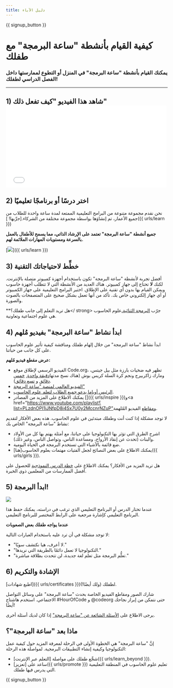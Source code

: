```yaml
---
title: دليل الآباء
---
```


{{ signup_button }}

# كيفية القيام بأنشطة "ساعة البرمجة" مع طفلك

### يمكنك القيام بأنشطة "ساعة البرمجة" في المنزل أو التطوع لممارستها داخل الفصل الدراسي لطفلك!

* * *

## 1) شاهد هذا الفيديو "كيف تفعل ذلك" <iframe width="500" height="255" src="//www.youtube.com/embed/SrnvvWDm73k" frameborder="0" allowfullscreen mark="crwd-mark"></iframe> 

## 2) اختر درسًا أو برنامجًا تعليميًا

نحن نقدم مجموعة متنوعة من البرامج التعليمية الممتعة لمدة ساعة واحدة للطلاب من جميع الأعمار، تم إنشاؤها بواسطة مجموعة مختلفة من الشركاء.[جرِّبها! ]({{ urls/learn }})

**جميع أنشطة "ساعة البرمجة" تعتمد على الإرشاد الذاتي، مما يسمح للأطفال بالعمل بالسرعة ومستويات المهارات الملائمة لهم.**

[![](/images/fit-700/tutorials.png)]({{ urls/learn }})

## 3) خطِّط لاحتياجاتك التقنية

أفضل تجربة لأنشطة "ساعة البرمجة" تكون باستخدام أجهزة كمبيوتر متصلة بالإنترنت. لكنك **لا** تحتاج إلى جهاز كمبيوتر. هناك العديد من الأنشطة التي لا تتطلب أجهزة حاسوب ويمكن القيام بها بدون أي تقنية على الإطلاق. اختبر البرامج التعليمية على جهاز الكمبيوتر أو أي جهاز إلكتروني خاص بك. تأكد من أنها تعمل بشكل صحيح على المتصفحات بالصوت والصورة.

**هل تريد التعلم إلى جانب طفلك؟</ strong> جرّب [البرمجة الثنائية.](http://www.ncwit.org/resources/pair-programming-box-power-collaborative-learning)علوم الحاسوب هي علوم اجتماعية وتعاونية.</p> 

## 4) ابدأ نشاط "ساعة البرمجة" بفيديو مُلهم

ابدأ نشاط "ساعة البرمجة" من خلال إلهام طفلك ومناقشة كيفية تأثير علوم الحاسوب على كل جانب من حياتنا.

**عرض مقطع فيديو مُلهم:**

- الفيديو الرسمي لإطلاق موقع Code.org، تظهر فيه ضخيات بارزة مثل بيل جيتس، ومارك زاكربيرج ونجم كرة السلة كريس بوش (هناك نسخ مدتها[دقيقة واحدة](https://www.youtube.com/watch?v=qYZF6oIZtfc), [خمس دقائق](https://www.youtube.com/watch?v=nKIu9yen5nc) و [تسع دقائق](https://www.youtube.com/watch?v=dU1xS07N-FA)).
- [الفيديو العالمي لمنصة "ساعة البرمجة"](https://www.youtube.com/watch?v=KsOIlDT145A) 
- [الرئيس أوباما يدعو جميع الطلاب لتعلم علوم الحاسوب](https://www.youtube.com/watch?v=6XvmhE1J9PY).
- يمكنك الاطلاع على المزيد من المصادر []({{ urls/inspire }})و<a href="https://www.youtube.com/playlist؟list=PLzdnOPI1iJNfpD8i4Sx7U0y2MccnrNZuP"ومقاطع الفيديو</a> المُلهمة.

لا توجد مشكلة إذا كنت أنت وطفلك مبتدئين في علوم الحاسوب. هذه بعض الأفكار لتقديم نشاط "ساعة البرمجة" الخاص بك:

- اشرح الطرق التي تؤثر بها التكنولوجيا على حياتنا، مع أمثلة يهتم بها كل من الأولاد والبنات (تحدث عن إنقاذ الأرواح، ومساعدة الناس، وتواصل الناس، وغير ذلك).
- ضع قائمة بالأشياء التي تستخدم البرمجة في الحياة اليومية.
- يمكنك الاطلاع على بعض النصائح لجعل الفتيات مهتمات بعلوم الحاسوب[هنا]({{ urls/girls }}).

هل تريد المزيد من الأفكار؟ يمكنك الاطلاع على [خطة الدرس النموذجية](/files/AfterschoolEducatorLessonPlanOutline.docx) للحصول على أفضل الممارسات من المعلمين ذوي الخبرة.

## 5) ابدأ البرمجة!

<img src="/images/fit-700/tutorial-short-link.png" />

عندما تختار الدرس أو البرنامج التعليمي الذي ترغب في دراسته، يمكنك حفظ هذا البرنامج التعليمي كإشارة مرجعية على الرابط المختصر للبرنامج التعليمي.

**عندما يواجه طفلك بعض الصعوبات**

لا توجد مشكلة في أن ترد عليه باستخدام العبارات التالية:

- "لا أعرف، هيا نكتشف سويًا."
- "التكنولوجيا لا تعمل دائمًا بالطريقة التي نريدها."
- "تعلُّم البرمجة مثل تعلم لغة جديدة، لن تتحدث بطلاقة مباشرة."

## 6) الإشادة والتكريم

[اطبع شهادات]({{ urls/certificates }})لطفلك (ولك أيضًا!).

شارك الصور ومقاطع الفيديو الخاصة بحدث "ساعة البرمجة" على وسائل التواصل الاجتماعي. استخدم هاشتاج #HourOfCode و @codeorg حتى نتمكن من إبراز نجاحك أيضًا!

يرجى الاطلاع على [الأسئلة الشائعة عن "ساعة البرمجة"](https://help.edraak.org/hc/en-us/categories/200147083-Hour-of-Code) إذا كان لديك أسئلة أخرى.

## ماذا بعد "ساعة البرمجة"؟

إنَّ "ساعة البرمجة" هي الخطوة الأولى في الرحلة لمعرفة المزيد حول كيفية عمل التكنولوجيا وكيفية إنشاء التطبيقات البرمجية. لمواصلة هذه الرحلة:

- شجِّع طفلك على مواصلة [التعلم عبر الإنترنت]({{ urls/learn_beyond }}).
- ساعد على [تعزيز]({{ urls/promote }}) تعليم علوم الحاسوب في المنطقة التعليمية التي يدرس فيها طفلك.

{{ signup_button }}